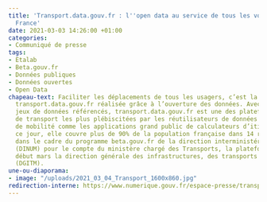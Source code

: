 ```yaml
---
title: 'Transport.data.gouv.fr : l''open data au service de tous les voyageurs de
  France'
date: 2021-03-03 14:26:00 +01:00
categories:
- Communiqué de presse
tags:
- Etalab
- Beta.gouv.fr
- Données publiques
- Données ouvertes
- Open Data
chapeau-text: Faciliter les déplacements de tous les usagers, c’est la promesse de
  transport.data.gouv.fr réalisée grâce à l’ouverture des données. Avec plus de 350
  jeux de données référencés, transport.data.gouv.fr est une des plateformes de données
  de transport les plus plébiscitées par les réutilisateurs de données et acteurs
  de mobilité comme les applications grand public de calculateurs d’itinéraires. A
  ce jour, elle couvre plus de 90% de la population française dans 14 régions. Réalisée
  dans le cadre du programme beta.gouv.fr de la direction interministérielle du numérique
  (DINUM) pour le compte du ministère chargé des Transports, la plateforme rejoint
  début mars la direction générale des infrastructures, des transports et de la mer
  (DGITM).
une-ou-diaporama:
- image: "/uploads/2021_03_04_Transport_1600x860.jpg"
redirection-interne: https://www.numerique.gouv.fr/espace-presse/transport-dot-data-dot-gouv-dot-fr-lopen-date-au-service-de-tous-les-voyageurs-de-france/
---
```


<div class="lien-important"><p><a href="/espace-presse/transport-dot-data-dot-gouv-dot-fr-lopen-date-au-service-de-tous-les-voyageurs-de-france/>Lire la suite dans notre espace presse</a></p></div>
